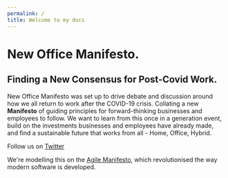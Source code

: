 ```yaml
---
permalink: /
title: Welcome to my docs
---
```


# New Office Manifesto.

## Finding a **New Consensus** for Post-Covid Work.

New Office Manifesto was set up to drive debate and discussion around how we all return to work after the COVID-19 crisis. Collating a new **Manifesto** of guiding principles for forward-thinking businesses and employees to follow. We want to learn from this once in a generation event, build on the investments businesses and employees have already made, and find a sustainable future that works from all - Home, Office, Hybrid.

Follow us on [Twitter](https://twitter.com/manifesto_new)

We're modelling this on the [Agile Manifesto](https://agilemanifesto.org/), which revolutionised the way modern software is developed.